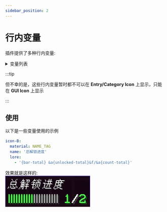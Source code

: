 ```yaml
---
sidebar_position: 2
---
```


# 行内变量

插件提供了多种行内变量:

<details>
  <summary>变量列表</summary>

  ```scss
    {unlocked_
     ┗━ [category/total]} - 返回玩家已解锁对应category或总的条目数量
    {bar_
     ┗━ [category/total]} - 返回玩家已解锁对应category或总的条目bar
    {count_
     ┗━ [category/total]} - 返回对应category或总的条目数量
    {percent_
     ┗━ [category/total]} - 返回对应category或总的条目百分比
  ```
</details>

:::tip

但不幸的是，这些行内变量暂时都不可以在 **Entry/Category Icon** 上显示，只能在 **GUI Icon** 上显示

:::

## 使用

以下是一些变量使用的示例

```yaml title="main.yml"
icon-B:
  material: NAME_TAG
  name: '总解锁进度'
  lore:
    - '{bar-total} &a{unlocked-total}&f/&a{count-total}'
```

效果就是这样的:  
![placeholder_demo](./_images_/placeholder_demo.png)